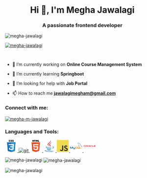 <h1 align="center">Hi 👋, I'm Megha Jawalagi</h1>
<h3 align="center">A passionate frontend developer</h3>

<p align="left"> <img src="https://komarev.com/ghpvc/?username=megha-jawalagi&label=Profile%20views&color=0e75b6&style=flat" alt="megha-jawalagi" /> </p>

<p align="left"> <a href="https://github.com/ryo-ma/github-profile-trophy"><img src="https://github-profile-trophy.vercel.app/?username=megha-jawalagi" alt="megha-jawalagi" /></a> </p>

<p align="left"> <a href="https://twitter.com/" target="blank"><img src="https://img.shields.io/twitter/follow/?logo=twitter&style=for-the-badge" alt="" /></a> </p>

- 🔭 I’m currently working on **Online Course Management System**

- 🌱 I’m currently learning **Springboot**

- 🤝 I’m looking for help with **Job Portal**

- 📫 How to reach me **jawalagimegham@gmail.com**

<h3 align="left">Connect with me:</h3>
<p align="left">
<a href="https://linkedin.com/in/megha-m-jawalagi" target="blank"><img align="center" src="https://raw.githubusercontent.com/rahuldkjain/github-profile-readme-generator/master/src/images/icons/Social/linked-in-alt.svg" alt="megha-m-jawalagi" height="30" width="40" /></a>
</p>

<h3 align="left">Languages and Tools:</h3>
<p align="left"> <a href="https://www.w3schools.com/css/" target="_blank" rel="noreferrer"> <img src="https://raw.githubusercontent.com/devicons/devicon/master/icons/css3/css3-original-wordmark.svg" alt="css3" width="40" height="40"/> </a> <a href="https://git-scm.com/" target="_blank" rel="noreferrer"> <img src="https://www.vectorlogo.zone/logos/git-scm/git-scm-icon.svg" alt="git" width="40" height="40"/> </a> <a href="https://www.w3.org/html/" target="_blank" rel="noreferrer"> <img src="https://raw.githubusercontent.com/devicons/devicon/master/icons/html5/html5-original-wordmark.svg" alt="html5" width="40" height="40"/> </a> <a href="https://www.java.com" target="_blank" rel="noreferrer"> <img src="https://raw.githubusercontent.com/devicons/devicon/master/icons/java/java-original.svg" alt="java" width="40" height="40"/> </a> <a href="https://developer.mozilla.org/en-US/docs/Web/JavaScript" target="_blank" rel="noreferrer"> <img src="https://raw.githubusercontent.com/devicons/devicon/master/icons/javascript/javascript-original.svg" alt="javascript" width="40" height="40"/> </a> <a href="https://www.mysql.com/" target="_blank" rel="noreferrer"> <img src="https://raw.githubusercontent.com/devicons/devicon/master/icons/mysql/mysql-original-wordmark.svg" alt="mysql" width="40" height="40"/> </a> <a href="https://www.oracle.com/" target="_blank" rel="noreferrer"> <img src="https://raw.githubusercontent.com/devicons/devicon/master/icons/oracle/oracle-original.svg" alt="oracle" width="40" height="40"/> </a> </p>

<p><img align="left" src="https://github-readme-stats.vercel.app/api/top-langs?username=megha-jawalagi&show_icons=true&locale=en&layout=compact" alt="megha-jawalagi" /></p>

<p>&nbsp;<img align="center" src="https://github-readme-stats.vercel.app/api?username=megha-jawalagi&show_icons=true&locale=en" alt="megha-jawalagi" /></p>

<p><img align="center" src="https://github-readme-streak-stats.herokuapp.com/?user=megha-jawalagi&" alt="megha-jawalagi" /></p>
